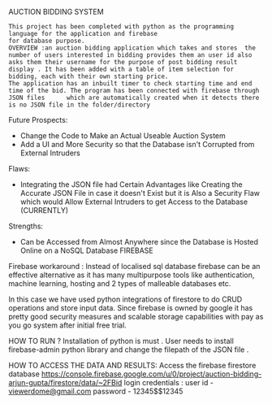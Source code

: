 AUCTION BIDDING SYSTEM
     
    This project has been completed with python as the programming language for the application and firebase
    for database purpose.
    OVERVIEW :an auction bidding application which takes and stores  the number of users interested in bidding provides them an user id also asks them their username for the purpose of post bidding result display . It has been added with a table of item selection for bidding, each with their own starting price.
    The application has an inbuilt timer to check starting time and end time of the bid. The program has been connected with firebase through JSON files      which are automatically created when it detects there is no JSON file in the folder/directory 
    

Future Prospects:
- Change the Code to Make an Actual Useable Auction System
- Add a UI and More Security so that the Database isn't Corrupted from External Intruders

Flaws:
- Integrating the JSON file had Certain Advantages like Creating the Accurate JSON File in case it doesn't Exist but it is Also a Security Flaw which would Allow External Intruders to get Access to the Database (CURRENTLY)

Strengths:
- Can be Accessed from Almost Anywhere since the Database is Hosted Online on a NoSQL Database FIREBASE

Firebase workaround :
Instead of localised sql database firebase can be an effective alternative as it has many multipurpose 
tools like authentication, machine learning, hosting and 2 types of malleable databases etc.

In this case we have used python integrations of firestore to do CRUD operations and store input data.
Since firebase is owned by google it has pretty good security measures and scalable storage capabilities with pay as you go system after initial free trial.

HOW TO RUN ?
Installation of python is must .
User needs to install firebase-admin python library and change the filepath of the JSON file .

HOW TO ACCESS THE DATA AND RESULTS:
Access the firebase firestore database https://console.firebase.google.com/u/0/project/auction-bidding-arjun-gupta/firestore/data/~2FBid
login credentials : 
 user id - viewerdome@gmail.com
 password - 12345$$12345





